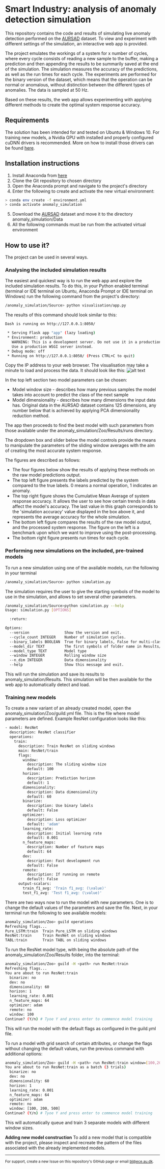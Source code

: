 # Smart Industry: analysis of anomaly detection simulation
This repository contains the code and results of simulating live anomaly detection performed on the [AURSAD](https://zenodo.org/record/4487073) dataset.
To view and experiment with different settings of the simulation, an interactive web app is provided.

The project emulates the workings of a system for x number of cycles, where every cycle consists of reading a new sample
to the buffer, making a prediction and then appending the results to be summarily saved at the end of the simulation.
The simulation measures the accuracy of the predictions, as well as the run times for each cycle.
The experiments are performed for the binary version of the dataset, which means that the operation can be normal or 
anomalous, without distinction between the different types of anomalies.
The data is sampled at 50 Hz.

Based on these results, the web app allows experimenting with applying different methods to create the optimal system response accuracy.

## Requirements
The solution has been intended for and tested on Ubuntu & Windows 10. 
For training new models, a Nvidia GPU with installed and 
properly configured cuDNN drivers is recommended. 
More on how to install those drivers can be found [here](https://docs.nvidia.com/deeplearning/cudnn/install-guide/index.html).

## Installation instructions
1. Install Anaconda from [here](https://www.anaconda.com/products/individual)
2. Clone the Git repository to chosen directory
3. Open the Anaconda prompt and navigate to the project's directory
4. Enter the following to create and activate the new virtual environment:
```bash
> conda env create -f environment.yml
> conda activate anomaly_simulation
```
5. Download the [AURSAD](https://zenodo.org/record/4487073) dataset and move it to the directory anomaly_simulation/Data
6. All the following commands must be run from the activated virtual environment

## How to use it?
The project can be used in several ways. 

### Analysing the included simulation results
The easiest and quickest way is to run the web app and explore the included simulation results. 
To do this, in your Python enabled terminal (terminal or IDE terminal on Ubuntu, Anaconda Prompt or IDE terminal on Windows) 
run the following command from the project's directory:
```bash
/anomaly_simulation/Source> python visualisation/app.py
```
The results of this command should look similar to this:
```bash
Dash is running on http://127.0.0.1:8050/

 * Serving Flask app "app" (lazy loading)
 * Environment: production
   WARNING: This is a development server. Do not use it in a production deployment.
   Use a production WSGI server instead.
 * Debug mode: off
 * Running on http://127.0.0.1:8050/ (Press CTRL+C to quit)
```
Copy the IP address to your web browser. The visualisation may take a minute to load and process the data. It should look like this:
![alt text][web_app]

[web_app]: web_app.png 

In the top left section two model parameters can be chosen:
* Model window size - describes how many previous samples the model takes into account to predict the class of the next sample
* Model dimensionality - describes how many dimensions the input data has. Original data in the AURSAD dataset contains 125 dimensions, any number
below that is achieved by applying PCA dimensionality reduction method.
  
The app then proceeds to find the best model with such parameters from those available under the anomaly_simulation/Zoo/Results/runs directory.
  
The dropdown box and slider below the model controls provide the means to manipulate the parameters of the sliding window averages 
with the aim of creating the  most accurate system response.

The figures are described as follows:
* The four figures below show the results of applying these methods on the raw model predictions output.
* The top left figure presents the labels predicted by the system compared to the true labels. 0 means a normal operation, 1 indicates an anomaly.
* The top right figure shows the Cumulative Mean Average of system response accuracy. It allows the user to see how certain trends in data
  affect the model's accuracy. The last value in this graph corresponds to the 'simulation accuracy' value displayed in the box above it, 
  and represents the average accuracy for the whole simulation.
* The bottom left figure compares the results of the raw model output, and the processed system response. The figure on the 
  left is a benchmark upon which we want to improve using the post-processing.
* The bottom right figure presents run times for each cycle.

### Performing new simulations on the included, pre-trained models
To run a new simulation using one of the available models, run the following in your terminal
```bash
/anomaly_simulation/Source> python simulation.py 
```
The simulation requires the user to give the starting symbols of the model to use in the simulation, and allows to 
set several other parameters. 
```bash
/anomaly_simulation/Source>python simulation.py --help
Usage: simulation.py [OPTIONS]

  :return:

Options:
  --version                Show the version and exit.
  --cycle_count INTEGER    Number of simulation cycles.
  --binary_labels BOOLEAN  True for binary labels, False for multi-class
  --model_dir TEXT         The first symbols of folder name in Results/runs
  --model_type TEXT        Model type
  --window INTEGER         Rolling window size
  --n_dim INTEGER          Data dimensionality
  --help                   Show this message and exit.

```

This will run the simulation and save its results to anomaly_simulation/Results. 
This simulation will be then available for the web app to automatically detect and load.

### Training new models
To create a new variant of an already created model, open the anomaly_simulation/Zoo/guild.yml file.
This is the file where model parameters are defined.
Example ResNet configuration looks like this:
```bash
- model: ResNet
  description: ResNet classifier
  operations:
    train:
      description: Train ResNet on sliding windows
      main: ResNet/train
      flags:
        window:
          description: The sliding window size
          default: 100
        horizon:
          description: Prediction horizon
          default: 1
        dimensionality:
          description: Data dimensionality
          default: 60
        binarize:
          description: Use binary labels
          default: False
        optimizer:
          description: Loss optimizer
          default: 'adam'
        learning_rate:
          description: Initial learning rate
          default: 0.001
        n_feature_maps:
          description: Number of feature maps
          default: 64
        dev:
          description: Fast development run
          default: False
        remote:
          description: If running on remote
          default: False
      output-scalars:
        train_f1_avg: 'Train f1_avg: (\value)'
        test_f1_avg: 'Test f1_avg: (\value)'
```
There are two ways now to run the model with new parameters.
One is to change the default values of the parameters and save the file.
Next, in your terminal run the following to see available models:
```bash
anomaly_simulation/Zoo> guild operations
Refreshing flags...
Pure_LSTM:train  Train Pure_LSTM on sliding windows
ResNet:train     Train ResNet on sliding windows
TABL:train       Train TABL on sliding windows
```

To run the ResNet model type, with <path> being the absolute path of the anomaly_simulation/Zoo/Results folder, into the terminal:
```bash
anomaly_simulation/Zoo> guild -H <path> run ResNet:train
Refreshing flags...
You are about to run ResNet:train
  binarize: no
  dev: no
  dimensionality: 60
  horizon: 1
  learning_rate: 0.001
  n_feature_maps: 64
  optimizer: adam
  remote: no
  window: 100
Continue? (Y/n) # Tyoe Y and press enter to commence model training
```
This will run the model with the default flags as configured in the guild.yml file.

To run a model with grid search of certain attributes, or change the flags without changing the default values, run the previous command with additional options:
```bash
anomaly_simulation/Zoo> guild -H <path> run ResNet:train window=[100,200,500]
You are about to run ResNet:train as a batch (3 trials)
  binarize: no
  dev: no
  dimensionality: 60
  horizon: 1
  learning_rate: 0.001
  n_feature_maps: 64
  optimizer: adam
  remote: no
  window: [100, 200, 500]
Continue? (Y/n) # Tyoe Y and press enter to commence model training
```

This will automatically queue and train 3 separate models with different window sizes.

**Adding new model construction**
To add a new model that is compatible with the project, please inspect and recreate the pattern of the files associated with the
already implemented models.

---
<sup>For support, create a new Issue on this repository's GitHub page or email bl@ece.au.dk.</sup>